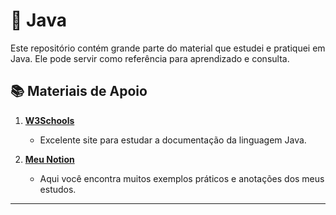 # 📌 Java  

Este repositório contém grande parte do material que estudei e pratiquei em Java. Ele pode servir como referência para aprendizado e consulta.  

## 📚 Materiais de Apoio  

1. **[W3Schools](https://www.w3schools.com/java/)**  
   - Excelente site para estudar a documentação da linguagem Java.  

2. **[Meu Notion](https://www.notion.so/Java-do-Zero-191fd3fc475380ee8af0c86aa013c6e7?pvs=4)**  
   - Aqui você encontra muitos exemplos práticos e anotações dos meus estudos.  

---
